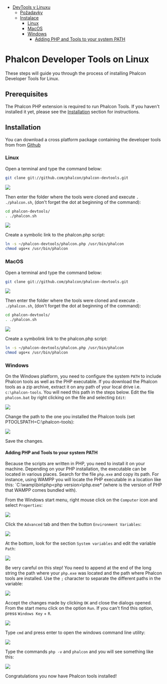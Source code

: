 <div class='article-menu'>
  <ul>
    <li>
      <a href="#overview">DevTools v Linuxu</a> <ul>
        <li>
          <a href="#prerequisites">Požadavky</a>
        </li>
        <li>
          <a href="#installation">Instalace</a> <ul>
            <li>
              <a href="#installation-linux">Linux</a>
            </li>
            <li>
              <a href="#installation-mac">MacOS</a>
            </li>
            <li>
              <a href="#installation-windows">Windows</a> <ul>
                <li>
                  <a href="#installation-windows-system-path">Adding PHP and Tools to your system PATH</a>
                </li>
              </ul>
            </li>
          </ul>
        </li>
      </ul>
    </li>
  </ul>
</div>

<a name='overview'></a>

# Phalcon Developer Tools on Linux

These steps will guide you through the process of installing Phalcon Developer Tools for Linux.

<a name='prerequisites'></a>

## Prerequisites

The Phalcon PHP extension is required to run Phalcon Tools. If you haven't installed it yet, please see the [Installation](/[[language]]/[[version]]//installation) section for instructions.

<a name='installation'></a>

## Installation

You can download a cross platform package containing the developer tools from from [Github](https://github.com/phalcon/phalcon-devtools)

<a name='installation-linux'></a>

### Linux

Open a terminal and type the command below:

```bash
git clone git://github.com/phalcon/phalcon-devtools.git
```

![](/images/content/devtools-linux-1.png)

Then enter the folder where the tools were cloned and execute `. ./phalcon.sh`, (don't forget the dot at beginning of the command):

```bash
cd phalcon-devtools/
. ./phalcon.sh
```

![](/images/content/devtools-linux-2.png)

Create a symbolic link to the phalcon.php script:

```bash
ln -s ~/phalcon-devtools/phalcon.php /usr/bin/phalcon
chmod ugo+x /usr/bin/phalcon
```

<a name='installation-mac'></a>

### MacOS

Open a terminal and type the command below:

```bash
git clone git://github.com/phalcon/phalcon-devtools.git
```

![](/images/content/devtools-mac-1.png)

Then enter the folder where the tools were cloned and execute `. ./phalcon.sh`, (don't forget the dot at beginning of the command):

```bash
cd phalcon-devtools/
. ./phalcon.sh
```

![](/images/content/devtools-mac-2.png)

Create a symbolink link to the phalcon.php script:

```bash
ln -s ~/phalcon-devtools/phalcon.php /usr/bin/phalcon
chmod ugo+x /usr/bin/phalcon
```

<a name='installation-windows'></a>

### Windows

On the Windows platform, you need to configure the system `PATH` to include Phalcon tools as well as the PHP executable. If you download the Phalcon tools as a zip archive, extract it on any path of your local drive i.e. `c:\phalcon-tools`. You will need this path in the steps below. Edit the file `phalcon.bat` by right clicking on the file and selecting `Edit`:

![](/images/content/devtools-windows-1.png)

Change the path to the one you installed the Phalcon tools (set PTOOLSPATH=C:\phalcon-tools\):

![](/images/content/devtools-windows-2.png)

Save the changes.

<a name='installation-windows-system-path'></a>

#### Adding PHP and Tools to your system PATH

Because the scripts are written in PHP, you need to install it on your machine. Depending on your PHP installation, the executable can be located in various places. Search for the file `php.exe` and copy its path. For instance, using WAMPP you will locate the PHP executable in a location like this: `C:\wamp\bin\php\<php version>\php.exe* (where <php version> is the version of PHP that WAMPP comes bundled with).

From the Windows start menu, right mouse click on the `Computer` icon and select `Properties`:

![](/images/content/devtools-windows-3.png)

Click the `Advanced` tab and then the button `Environment Variables`:

![](/images/content/devtools-windows-4.png)

At the bottom, look for the section `System variables` and edit the variable `Path`:

![](/images/content/devtools-windows-5.png)

Be very careful on this step! You need to append at the end of the long string the path where your `php.exe` was located and the path where Phalcon tools are installed. Use the `;` character to separate the different paths in the variable:

![](/images/content/devtools-windows-6.png)

Accept the changes made by clicking `OK` and close the dialogs opened. From the start menu click on the option `Run`. If you can't find this option, press `Windows Key` + `R`.

![](/images/content/devtools-windows-7.png)

Type `cmd` and press enter to open the windows command line utility:

![](/images/content/devtools-windows-8.png)

Type the commands `php -v` and `phalcon` and you will see something like this:

![](/images/content/devtools-windows-9.png)

Congratulations you now have Phalcon tools installed!